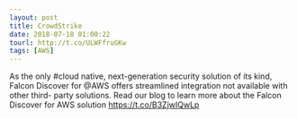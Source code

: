 ```yaml
---
layout: post
title: CrowdStrike
date: 2018-07-18 01:00:22
tourl: http://t.co/ULWFfruGKw
tags: [AWS]
---
```

As the only #cloud native, next-generation security solution of its kind, Falcon Discover for @AWS offers streamlined integration not available with other third- party solutions. Read our blog to learn more about the Falcon Discover for AWS solution https://t.co/B3ZjwIQwLp